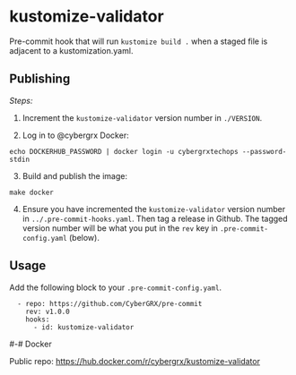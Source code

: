 # kustomize-validator

Pre-commit hook that will run `kustomize build .` when a staged file is adjacent to a kustomization.yaml.

## Publishing

_Steps:_

1. Increment the `kustomize-validator` version number in `./VERSION`.

2. Log in to @cybergrx Docker:

```
echo DOCKERHUB_PASSWORD | docker login -u cybergrxtechops --password-stdin
```

3. Build and publish the image:

```
make docker
```

4. Ensure you have incremented the `kustomize-validator` version number in `../.pre-commit-hooks.yaml`. Then tag a release in Github. The tagged version number will be what you put in the `rev` key in `.pre-commit-config.yaml` (below).

## Usage

Add the following block to your `.pre-commit-config.yaml`.

```
  - repo: https://github.com/CyberGRX/pre-commit
    rev: v1.0.0
    hooks:
      - id: kustomize-validator
```

#-# Docker

Public repo: https://hub.docker.com/r/cybergrx/kustomize-validator

